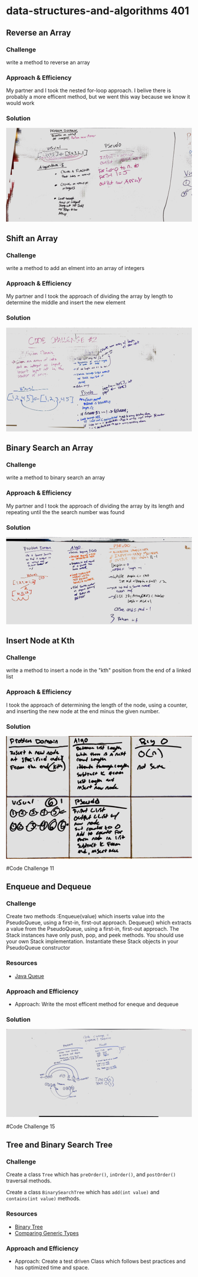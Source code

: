 # data-structures-and-algorithms 401

## Reverse an Array
### Challenge
write a method to reverse an array

### Approach & Efficiency
My partner and I took the nested for-loop approach. I belive there is probably a more efficent method, but we went this way because we know it would work

### Solution
![solution](./images/arrayReverse.jpg)




## Shift an Array
### Challenge
write a method to add an elment into an array of integers

### Approach & Efficiency
My partner and I took the approach of dividing the array by length to determine the middle and insert the new element

### Solution
![solution](./images/chalwmicah.jpg)

## Binary Search an Array
### Challenge
write a method to binary search an array

### Approach & Efficiency
My partner and I took the approach of dividing the array by its length and repeating until the the search number was found

### Solution
![solution](./images/401chal2.jpg)

## Insert Node at Kth
### Challenge
write a method to insert a node in the "kth" position from the end of a linked list

### Approach & Efficiency
I took the approach of determining the length of the node, using a counter, and inserting the new node at the end minus the given number. 

### Solution
![solution](./images/chal07.jpg)

#Code Challenge 11
## Enqueue and Dequeue

### Challenge
Create two methods :Enqueue(value) which inserts value into the PseudoQueue, using a first-in, first-out approach.
Dequeue() which extracts a value from the PseudoQueue, using a first-in, first-out approach.
The Stack instances have only push, pop, and peek methods. You should use your own Stack implementation. Instantiate these Stack objects in your PseudoQueue constructor

### Resources
* [Java Queue](https://www.geeksforgeeks.org/queue-interface-java/)

### Approach and Efficiency
* Approach: Write the most efficent method for eneque and dequeue

### Solution
![solution](./images/EnqueueDequue.jpg)

#Code Challenge 15
## Tree and Binary Search Tree

### Challenge
Create a class `Tree` which has `preOrder()`, `inOrder()`, and `postOrder()` traversal methods.

Create a class `BinarySearchTree` which has `add(int value)` and `contains(int value)` methods.

### Resources
* [Binary Tree](https://www.baeldung.com/java-binary-tree)
* [Comparing Generic Types](https://stackoverflow.com/questions/20793082/java-comparing-generic-types)


### Approach and Efficiency
* Approach: Create a test driven Class which follows best practices and has optimized time and space.

    

